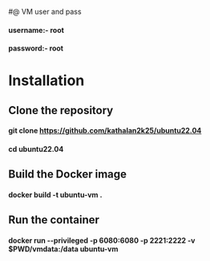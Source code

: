 
#@ VM user and pass
#### username:- root

#### password:- root

# Installation
## Clone the repository
#### git clone https://github.com/kathalan2k25/ubuntu22.04

#### cd ubuntu22.04

## Build the Docker image
#### docker build -t ubuntu-vm .

## Run the container

#### docker run --privileged -p 6080:6080 -p 2221:2222 -v $PWD/vmdata:/data ubuntu-vm 
